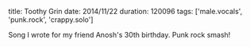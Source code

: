 title: Toothy Grin
date: 2014/11/22
duration: 120096
tags: ['male.vocals', 'punk.rock', 'crappy.solo']

Song I wrote for my friend Anosh's 30th birthday. Punk rock smash!
